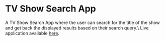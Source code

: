 # TV Show Search App
A TV Show Search App where the user can search for the title of the show\
and get back the displayed results based on their search query.\\
Live application available [here](https://av2001.github.io/tv-show-search-app/).
